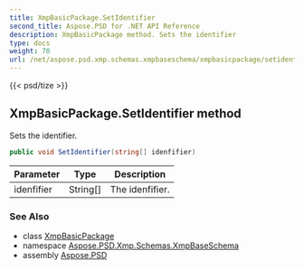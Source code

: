 ```yaml
---
title: XmpBasicPackage.SetIdentifier
second_title: Aspose.PSD for .NET API Reference
description: XmpBasicPackage method. Sets the identifier
type: docs
weight: 70
url: /net/aspose.psd.xmp.schemas.xmpbaseschema/xmpbasicpackage/setidentifier/
---
```

{{< psd/tize >}}
## XmpBasicPackage.SetIdentifier method

Sets the identifier.

```csharp
public void SetIdentifier(string[] idenfifier)
```

| Parameter | Type | Description |
| --- | --- | --- |
| idenfifier | String[] | The idenfifier. |

### See Also

* class [XmpBasicPackage](../)
* namespace [Aspose.PSD.Xmp.Schemas.XmpBaseSchema](../../xmpbasicpackage/)
* assembly [Aspose.PSD](../../../)


